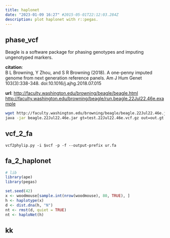 ```yaml
---
title: haplonet
date: "2023-01-09 16:27" #2015-05-01T22:12:03.284Z
description: plot haplonet with r::pegas.
---
```


## phase_vcf

Beagle is a software package for phasing genotypes and imputing ungenotyped markers.

**citation**: <br>
B L Browning, Y Zhou, and S R Browning (2018). A one-penny imputed genome from next generation reference panels. Am J Hum Genet 103(3):338-348. doi:10.1016/j.ajhg.2018.07.015

**url**:
http://faculty.washington.edu/browning/beagle/beagle.html
http://faculty.washington.edu/browning/beagle/run.beagle.22Jul22.46e.example

```sh
wget http://faculty.washington.edu/browning/beagle/beagle.22Jul22.46e.jar
java -jar beagle.22Jul22.46e.jar gt=test.22Jul22.46e.vcf.gz out=out.gt

```

## vcf_2_fa
```{sh}
vcf2phylip.py -i $vcf -p -f --output-prefix ur.fa
```

## fa_2_haplonet

```r
# lib
library(ape)
library(pegas)

set.seed(42)
x <- woodmouse[sample.int(nrow(woodmouse), 80, TRUE), ]
h <- haplotype(x)
d <- dist.dna(h, "N")
nt <- rmst(d, quiet = TRUE)
nt <- haploNet(h)

```

## kk
